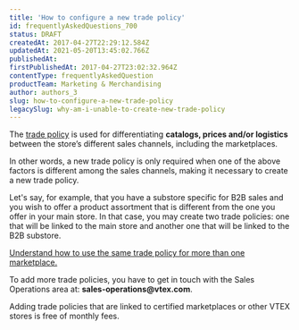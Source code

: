 ```yaml
---
title: 'How to configure a new trade policy'
id: frequentlyAskedQuestions_700
status: DRAFT
createdAt: 2017-04-27T22:29:12.584Z
updatedAt: 2021-05-20T13:45:02.766Z
publishedAt: 
firstPublishedAt: 2017-04-27T23:02:32.964Z
contentType: frequentlyAskedQuestion
productTeam: Marketing & Merchandising
author: authors_3
slug: how-to-configure-a-new-trade-policy
legacySlug: why-am-i-unable-to-create-new-trade-policy
---
```


The [trade policy](/en/tutorial/configuring-a-marketplace-trade-policy) is used for differentiating __catalogs, prices and/or logistics__ between the store’s different sales channels, including the marketplaces.

In other words, a new trade policy is only required when one of the above factors is different among the sales channels, making it necessary to create a new trade policy.

Let's say, for example, that you have a substore specific for B2B sales and you wish to offer a product assortment that is different from the one you offer in your main store. In that case, you may create two trade policies: one that will be linked to the main store and another one that will be linked to the B2B substore.

[Understand how to use the same trade policy for more than one marketplace.](/en/tutorial/configuring-a-marketplace-sales-policy)

To add more trade policies, you have to get in touch with the Sales Operations area at: __sales-operations@vtex.com__.

<div class="alert alert-warning">
Adding trade policies that are linked to certified marketplaces or other VTEX stores is free of monthly fees.
</div>
